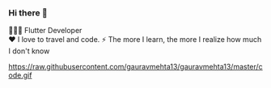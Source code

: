 ### Hi there 👋

👨🏾‍💻 Flutter Developer             
❤️ I love to travel and code.
⚡ The more I learn, the more I realize how much I don't know

https://raw.githubusercontent.com/gauravmehta13/gauravmehta13/master/code.gif
<!--
**Aruljebaraj/Aruljebaraj** is a ✨ _special_ ✨ repository because its `README.md` (this file) appears on your GitHub profile.

Here are some ideas to get you started:



